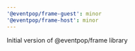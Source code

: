 ```yaml
---
'@eventpop/frame-guest': minor
'@eventpop/frame-host': minor
---
```


Initial version of @eventpop/frame library
